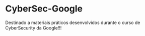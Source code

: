 # CyberSec-Google
 Destinado a materiais práticos desenvolvidos durante o curso de CyberSecurity da Google!!!
